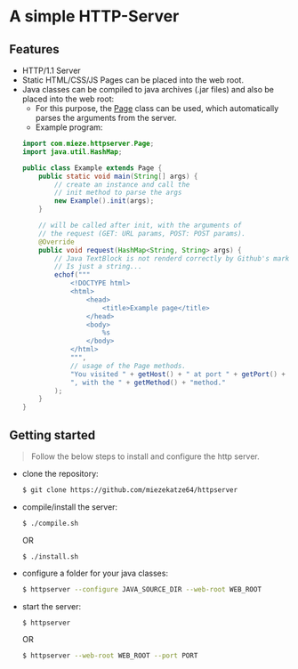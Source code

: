 # A simple HTTP-Server 

## Features
- HTTP/1.1 Server
- Static HTML/CSS/JS Pages can be placed into the web root.
- Java classes can be compiled to java archives (.jar files) and also be placed into the web root:
    - For this purpose, the [Page](page-src/com/mieze/httpserver) class can be used, which automatically parses the arguments from the server.
    - Example program:
    ```java
    import com.mieze.httpserver.Page;
    import java.util.HashMap;

    public class Example extends Page {
        public static void main(String[] args) {
            // create an instance and call the
            // init method to parse the args
            new Example().init(args);
        }

        // will be called after init, with the arguments of
        // the request (GET: URL params, POST: POST params).
        @Override
        public void request(HashMap<String, String> args) {
            // Java TextBlock is not renderd correctly by Github's markdown engine.
            // Is just a string...
            echof("""
                <!DOCTYPE html>
                <html>
                    <head>
                        <title>Example page</title>
                    </head>
                    <body>
                        %s
                    </body>
                </html>
                """, 
                // usage of the Page methods.
                "You visited " + getHost() + " at port " + getPort() + 
                ", with the " + getMethod() + "method."
            );
        }
    }
    ```

## Getting started
> Follow the below steps to install and configure the http server.

- clone the repository:
    ```sh
    $ git clone https://github.com/miezekatze64/httpserver
    ```

- compile/install the server:
    ```sh
    $ ./compile.sh
    ```
    OR
    ```shell
    $ ./install.sh
    ```

- configure a folder for your java classes:
    ```sh
    $ httpserver --configure JAVA_SOURCE_DIR --web-root WEB_ROOT
    ```

- start the server:
    ```sh
    $ httpserver
    ```
    OR
    ```sh
    $ httpserver --web-root WEB_ROOT --port PORT
    ```
